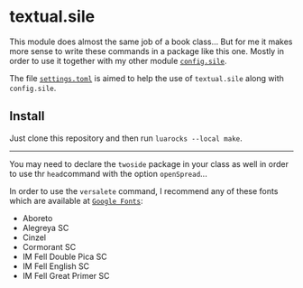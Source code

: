 # textual.sile

This module does almost the same job of a book class... But for me it makes more sense to write these commands in a package like this one. Mostly in order to use it together with my other module [`config.sile`](https://github.com/jodros/config.sile).

The file [`settings.toml`](/example/settings.toml) is aimed to help the use of `textual.sile` along with `config.sile`.

## Install

Just clone this repository and then run `luarocks --local make`.

---

You may need to declare the `twoside` package in your class as well in order to use thr `head`command with the option `openSpread`...

In order to use the `versalete` command, I recommend any of these fonts which are available at [`Google Fonts`](https://fonts.google.com/): 

- Aboreto
- Alegreya SC
- Cinzel
- Cormorant SC
- IM Fell Double Pica SC
- IM Fell English SC
- IM Fell Great Primer SC


